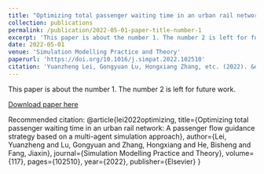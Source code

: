 ```yaml
---
title: "Optimizing total passenger waiting time in an urban rail network: A passenger flow guidance strategy based on a multi-agent simulation approach"
collection: publications
permalink: /publication/2022-05-01-paper-title-number-1
excerpt: 'This paper is about the number 1. The number 2 is left for future work.'
date: 2022-05-01
venue: 'Simulation Modelling Practice and Theory'
paperurl: 'https://doi.org/10.1016/j.simpat.2022.102510'
citation: 'Yuanzheng Lei, Gongyuan Lu, Hongxiang Zhang, etc. (2022). &quot;Paper Title Number 1.&quot; <i>Journal 1</i>. 1(1).'
---
```

This paper is about the number 1. The number 2 is left for future work.

[Download paper here](https://doi.org/10.1016/j.simpat.2022.102510)

Recommended citation: @article{lei2022optimizing,
  title={Optimizing total passenger waiting time in an urban rail network: A passenger flow guidance strategy based on a multi-agent simulation approach},
  author={Lei, Yuanzheng and Lu, Gongyuan and Zhang, Hongxiang and He, Bisheng and Fang, Jiaxin},
  journal={Simulation Modelling Practice and Theory},
  volume={117},
  pages={102510},
  year={2022},
  publisher={Elsevier}
}
